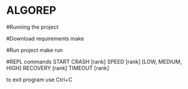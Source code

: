 # ALGOREP

#Running the project

#Download requirements
make 

#Run project
make run

#REPL commands
START
CRASH [rank]
SPEED [rank] [LOW, MEDIUM, HIGH]
RECOVERY [rank]
TIMEOUT [rank]

to exit program use Ctrl+C
